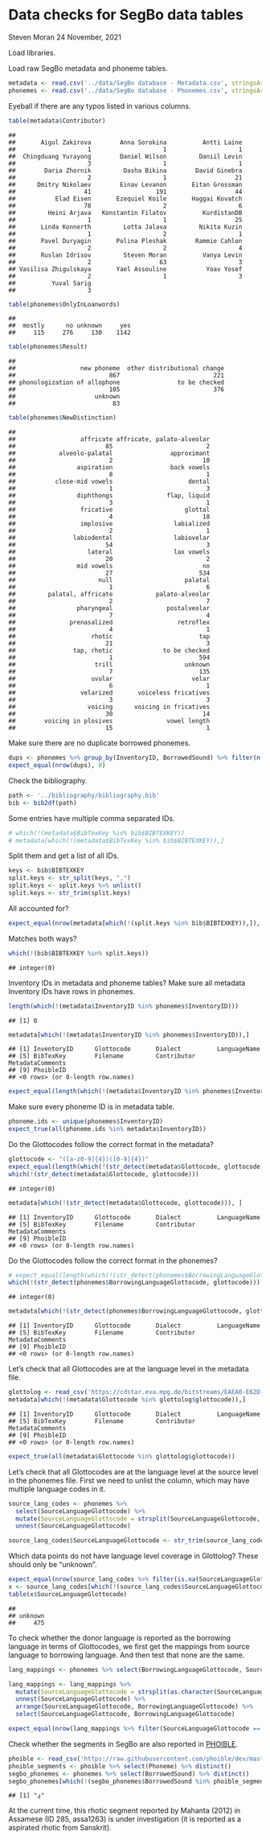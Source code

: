 Data checks for SegBo data tables
================
Steven Moran
24 November, 2021

Load libraries.

Load raw SegBo metadata and phoneme tables.

``` r
metadata <- read.csv('../data/SegBo database - Metadata.csv', stringsAsFactors = F)
phonemes <- read.csv('../data/SegBo database - Phonemes.csv', stringsAsFactors = F, na.strings = "")
```

Eyeball if there are any typos listed in various columns.

``` r
table(metadata$Contributor)
```

    ## 
    ##       Aigul Zakirova        Anna Sorokina          Antti Laine 
    ##                    1                    1                    1 
    ##  Chingduang Yurayong        Daniel Wilson         Daniil Levin 
    ##                    3                    1                    1 
    ##        Daria Zhornik         Dasha Bikina        David Ginebra 
    ##                    2                    1                   21 
    ##      Dmitry Nikolaev        Einav Levanon       Eitan Grossman 
    ##                   41                  191                   44 
    ##           Elad Eisen       Ezequiel Koile       Haggai Kovatch 
    ##                   78                    2                    6 
    ##         Heini Arjava   Konstantin Filatov          KurdistanDB 
    ##                    1                    1                   25 
    ##       Linda Konnerth         Lotta Jalava         Nikita Kuzin 
    ##                    1                    2                    1 
    ##       Pavel Duryagin       Polina Pleshak        Rammie Cahlon 
    ##                    2                    2                    4 
    ##       Ruslan Idrisov         Steven Moran          Vanya Levin 
    ##                    2                   63                    3 
    ## Vasilisa Zhigulskaya       Yael Assouline           Yoav Yosef 
    ##                    2                    1                    3 
    ##          Yuval Sarig 
    ##                    3

``` r
table(phonemes$OnlyInLoanwords)
```

    ## 
    ##  mostly      no unknown     yes 
    ##     115     276     130    1142

``` r
table(phonemes$Result)
```

    ## 
    ##                  new phoneme  other distributional change 
    ##                          867                          221 
    ## phonologization of allophone                to be checked 
    ##                          105                          376 
    ##                      unknown 
    ##                           83

``` r
table(phonemes$NewDistinction)
```

    ## 
    ##                  affricate affricate, palato-alveolar 
    ##                         85                          2 
    ##            alveolo-palatal                approximant 
    ##                          2                         10 
    ##                 aspiration                back vowels 
    ##                          8                          1 
    ##           close-mid vowels                     dental 
    ##                          1                          3 
    ##                 diphthongs               flap, liquid 
    ##                          3                          1 
    ##                  fricative                    glottal 
    ##                          4                         18 
    ##                  implosive                 labialized 
    ##                          2                          1 
    ##                labiodental                 labiovelar 
    ##                         54                          3 
    ##                    lateral                 lax vowels 
    ##                         20                          2 
    ##                 mid vowels                         no 
    ##                         27                        534 
    ##                       null                    palatal 
    ##                          1                          6 
    ##         palatal, affricate            palato-alveolar 
    ##                          2                          7 
    ##                 pharyngeal               postalveolar 
    ##                          7                          4 
    ##               prenasalized                  retroflex 
    ##                          4                          1 
    ##                     rhotic                        tap 
    ##                         21                          3 
    ##                tap, rhotic              to be checked 
    ##                          1                        594 
    ##                      trill                    unknown 
    ##                          7                        135 
    ##                     uvular                      velar 
    ##                          6                          1 
    ##                  velarized       voiceless fricatives 
    ##                          3                          3 
    ##                    voicing      voicing in fricatives 
    ##                         30                         14 
    ##        voicing in plosives               vowel length 
    ##                         15                          1

Make sure there are no duplicate borrowed phonemes.

``` r
dups <- phonemes %>% group_by(InventoryID, BorrowedSound) %>% filter(n()>1) %>% select(InventoryID, BorrowingLanguageGlottocode, BorrowedSound)
expect_equal(nrow(dups), 0)
```

Check the bibliography.

``` r
path <- '../bibliography/bibliography.bib'
bib <- bib2df(path)
```

Some entries have multiple comma separated IDs.

``` r
# which(!(metadata$BibTexKey %in% bib$BIBTEXKEY))
# metadata[which(!(metadata$BibTexKey %in% bib$BIBTEXKEY)),]
```

Split them and get a list of all IDs.

``` r
keys <- bib$BIBTEXKEY
split.keys <- str_split(keys, ",")
split.keys <- split.keys %>% unlist()
split.keys <- str_trim(split.keys)
```

All accounted for?

``` r
expect_equal(nrow(metadata[which(!(split.keys %in% bib$BIBTEXKEY)),]), 0)
```

Matches both ways?

``` r
which(!(bib$BIBTEXKEY %in% split.keys))
```

    ## integer(0)

Inventory IDs in metadata and phoneme tables? Make sure all metadata
Inventory IDs have rows in phonemes.

``` r
length(which(!(metadata$InventoryID %in% phonemes$InventoryID)))
```

    ## [1] 0

``` r
metadata[which(!(metadata$InventoryID %in% phonemes$InventoryID)),]
```

    ## [1] InventoryID      Glottocode       Dialect          LanguageName    
    ## [5] BibTexKey        Filename         Contributor      MetadataComments
    ## [9] PhoibleID       
    ## <0 rows> (or 0-length row.names)

``` r
expect_equal(length(which(!(metadata$InventoryID %in% phonemes$InventoryID))), 0)
```

Make sure every phoneme ID is in metadata table.

``` r
phoneme.ids <- unique(phonemes$InventoryID)
expect_true(all(phoneme.ids %in% metadata$InventoryID))
```

Do the Glottocodes follow the correct format in the metadata?

``` r
glottocode <- "([a-z0-9]{4})([0-9]{4})"
expect_equal(length(which(!(str_detect(metadata$Glottocode, glottocode)))), 0)
which(!(str_detect(metadata$Glottocode, glottocode)))
```

    ## integer(0)

``` r
metadata[which(!(str_detect(metadata$Glottocode, glottocode))), ]
```

    ## [1] InventoryID      Glottocode       Dialect          LanguageName    
    ## [5] BibTexKey        Filename         Contributor      MetadataComments
    ## [9] PhoibleID       
    ## <0 rows> (or 0-length row.names)

Do the Glottocodes follow the correct format in the phonemes?

``` r
# expect_equal(length(which(!(str_detect(phonemes$BorrowingLanguageGlottocode, glottocode)))), 0)
which(!(str_detect(phonemes$BorrowingLanguageGlottocode, glottocode)))
```

    ## integer(0)

``` r
metadata[which(!(str_detect(phonemes$BorrowingLanguageGlottocode, glottocode))), ]
```

    ## [1] InventoryID      Glottocode       Dialect          LanguageName    
    ## [5] BibTexKey        Filename         Contributor      MetadataComments
    ## [9] PhoibleID       
    ## <0 rows> (or 0-length row.names)

Let’s check that all Glottocodes are at the language level in the
metadata file.

``` r
glottolog <- read_csv('https://cdstar.eva.mpg.de/bitstreams/EAEA0-E62D-ED67-FD05-0/languages_and_dialects_geo.csv')
metadata[which(!(metadata$Glottocode %in% glottolog$glottocode)),]
```

    ## [1] InventoryID      Glottocode       Dialect          LanguageName    
    ## [5] BibTexKey        Filename         Contributor      MetadataComments
    ## [9] PhoibleID       
    ## <0 rows> (or 0-length row.names)

``` r
expect_true(all(metadata$Glottocode %in% glottolog$glottocode))
```

Let’s check that all Glottocodes are at the language level at the source
level in the phonemes file. First we need to unlist the column, which
may have multiple language codes in it.

``` r
source_lang_codes <- phonemes %>% 
  select(SourceLanguageGlottocode) %>%
  mutate(SourceLanguageGlottocode = strsplit(SourceLanguageGlottocode, ",")) %>%
  unnest(SourceLanguageGlottocode)

source_lang_codes$SourceLanguageGlottocode <- str_trim(source_lang_codes$SourceLanguageGlottocode)
```

Which data points do not have language level coverage in Glottolog?
These should only be “unknown”.

``` r
expect_equal(nrow(source_lang_codes %>% filter(is.na(SourceLanguageGlottocode))),0)
x <- source_lang_codes[which(!(source_lang_codes$SourceLanguageGlottocode %in% glottolog$glottocode)),]
table(x$SourceLanguageGlottocode)
```

    ## 
    ## unknown 
    ##     475

To check whether the donor language is reported as the borrowing
language in terms of Glottocodes, we first get the mappings from source
language to borrowing language. And then test that none are the same.

``` r
lang_mappings <- phonemes %>% select(BorrowingLanguageGlottocode, SourceLanguageGlottocode)

lang_mappings <- lang_mappings %>% 
  mutate(SourceLanguageGlottocode = strsplit(as.character(SourceLanguageGlottocode), ",")) %>% 
  unnest(SourceLanguageGlottocode) %>% 
  arrange(SourceLanguageGlottocode, BorrowingLanguageGlottocode) %>%
  select(SourceLanguageGlottocode, BorrowingLanguageGlottocode)

expect_equal(nrow(lang_mappings %>% filter(SourceLanguageGlottocode == BorrowingLanguageGlottocode)), 0)
```

Check whether the segments in SegBo are also reported in
[PHOIBLE](https://phoible.org).

``` r
phoible <- read_csv('https://raw.githubusercontent.com/phoible/dev/master/data/phoible.csv')
phoible_segments <- phoible %>% select(Phoneme) %>% distinct()
segbo_phonemes <- phonemes %>% select(BorrowedSound) %>% distinct()
segbo_phonemes[which(!(segbo_phonemes$BorrowedSound %in% phoible_segments$Phoneme)),]
```

    ## [1] "ɹ̤"

At the current time, this rhotic segment reported by Mahanta (2012) in
Assamese (ID 285, assa1263) is under investigation (it is reported as a
aspirated rhotic from Sanskrit).
